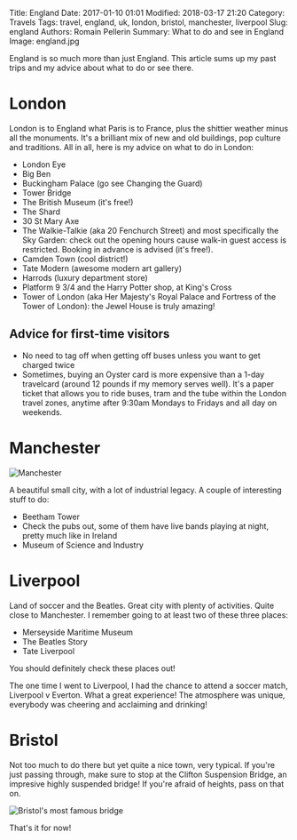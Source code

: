 Title: England
Date: 2017-01-10 01:01
Modified: 2018-03-17 21:20
Category: Travels
Tags: travel, england, uk, london, bristol, manchester, liverpool
Slug: england
Authors: Romain Pellerin
Summary: What to do and see in England
Image: england.jpg

England is so much more than just England. This article sums up my past trips and my advice about what to do or see there.

# London

London is to England what Paris is to France, plus the shittier weather minus all the monuments. It's a brilliant mix of new and old buildings, pop culture and traditions. All in all, here is my advice on what to do in London:

- London Eye
- Big Ben
- Buckingham Palace (go see Changing the Guard)
- Tower Bridge
- The British Museum (it's free!)
- The Shard
- 30 St Mary Axe
- The Walkie-Talkie (aka 20 Fenchurch Street) and most specifically the Sky Garden: check out the opening hours cause walk-in guest access is restricted. Booking in advance is advised (it's free!).
- Camden Town (cool district!)
- Tate Modern (awesome modern art gallery)
- Harrods (luxury department store)
- Platform 9 3/4 and the Harry Potter shop, at King's Cross
- Tower of London (aka Her Majesty's Royal Palace and Fortress of the Tower of London): the Jewel House is truly amazing!

## Advice for first-time visitors

- No need to tag off when getting off buses unless you want to get charged twice
- Sometimes, buying an Oyster card is more expensive than a 1-day travelcard (around 12 pounds if my memory serves well). It's a paper ticket that allows you to ride buses, tram and the tube within the London travel zones, anytime after 9:30am Mondays to Fridays and all day on weekends.

# Manchester

![Manchester]({static}/images/manchester.jpg)

A beautiful small city, with a lot of industrial legacy. A couple of interesting stuff to do:

- Beetham Tower
- Check the pubs out, some of them have live bands playing at night, pretty much like in Ireland
- Museum of Science and Industry

# Liverpool

Land of soccer and the Beatles. Great city with plenty of activities. Quite close to Manchester. I remember going to at least two of these three places:

- Merseyside Maritime Museum
- The Beatles Story
- Tate Liverpool

You should definitely check these places out!

The one time I went to Liverpool, I had the chance to attend a soccer match, Liverpool v Everton. What a great experience! The atmosphere was unique, everybody was cheering and acclaiming and drinking!

# Bristol

Not too much to do there but yet quite a nice town, very typical. If you're just passing through, make sure to stop at the Clifton Suspension Bridge, an impresive highly suspended bridge! If you're afraid of heights, pass on that on.

![Bristol's most famous bridge]({static}/images/bristol.jpg)

That's it for now!
